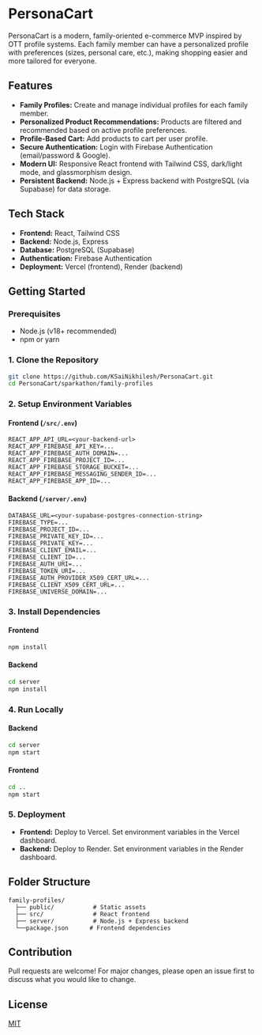 # PersonaCart

PersonaCart is a modern, family-oriented e-commerce MVP inspired by OTT profile systems. Each family member can have a personalized profile with preferences (sizes, personal care, etc.), making shopping easier and more tailored for everyone.

## Features
- **Family Profiles:** Create and manage individual profiles for each family member.
- **Personalized Product Recommendations:** Products are filtered and recommended based on active profile preferences.
- **Profile-Based Cart:** Add products to cart per user profile.
- **Secure Authentication:** Login with Firebase Authentication (email/password & Google).
- **Modern UI:** Responsive React frontend with Tailwind CSS, dark/light mode, and glassmorphism design.
- **Persistent Backend:** Node.js + Express backend with PostgreSQL (via Supabase) for data storage.

## Tech Stack
- **Frontend:** React, Tailwind CSS
- **Backend:** Node.js, Express
- **Database:** PostgreSQL (Supabase)
- **Authentication:** Firebase Authentication
- **Deployment:** Vercel (frontend), Render (backend)

## Getting Started

### Prerequisites
- Node.js (v18+ recommended)
- npm or yarn

### 1. Clone the Repository
```bash
git clone https://github.com/KSaiNikhilesh/PersonaCart.git
cd PersonaCart/sparkathon/family-profiles
```

### 2. Setup Environment Variables

#### Frontend (`/src/.env`)
```
REACT_APP_API_URL=<your-backend-url>
REACT_APP_FIREBASE_API_KEY=...
REACT_APP_FIREBASE_AUTH_DOMAIN=...
REACT_APP_FIREBASE_PROJECT_ID=...
REACT_APP_FIREBASE_STORAGE_BUCKET=...
REACT_APP_FIREBASE_MESSAGING_SENDER_ID=...
REACT_APP_FIREBASE_APP_ID=...
```

#### Backend (`/server/.env`)
```
DATABASE_URL=<your-supabase-postgres-connection-string>
FIREBASE_TYPE=...
FIREBASE_PROJECT_ID=...
FIREBASE_PRIVATE_KEY_ID=...
FIREBASE_PRIVATE_KEY=...
FIREBASE_CLIENT_EMAIL=...
FIREBASE_CLIENT_ID=...
FIREBASE_AUTH_URI=...
FIREBASE_TOKEN_URI=...
FIREBASE_AUTH_PROVIDER_X509_CERT_URL=...
FIREBASE_CLIENT_X509_CERT_URL=...
FIREBASE_UNIVERSE_DOMAIN=...
```

### 3. Install Dependencies
#### Frontend
```bash
npm install
```
#### Backend
```bash
cd server
npm install
```

### 4. Run Locally
#### Backend
```bash
cd server
npm start
```
#### Frontend
```bash
cd ..
npm start
```

### 5. Deployment
- **Frontend:** Deploy to Vercel. Set environment variables in the Vercel dashboard.
- **Backend:** Deploy to Render. Set environment variables in the Render dashboard.

## Folder Structure
```
family-profiles/
  ├── public/           # Static assets
  ├── src/              # React frontend
  ├── server/           # Node.js + Express backend
  └──package.json      # Frontend dependencies
```

## Contribution
Pull requests are welcome! For major changes, please open an issue first to discuss what you would like to change.

## License
[MIT](../LICENSE)
